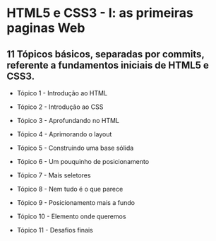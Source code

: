 # HTML5 e CSS3 - I: as primeiras paginas Web

## 11 Tópicos básicos, separadas por commits, referente a fundamentos iniciais de HTML5 e CSS3.

- Tópico 1  - Introdução ao HTML

- Tópico 2  - Introdução ao CSS

- Tópico 3  - Aprofundando no HTML

- Tópico 4  - Aprimorando o layout

- Tópico 5  - Construindo uma base sólida

- Tópico 6  - Um pouquinho de posicionamento

- Tópico 7  - Mais seletores

- Tópico 8  - Nem tudo é o que parece

- Tópico 9  - Posicionamento mais a fundo

- Tópico 10 - Elemento onde queremos

- Tópico 11 - Desafios finais
